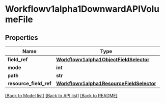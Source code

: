 # Workflowv1alpha1DownwardAPIVolumeFile

## Properties
Name | Type | Description | Notes
------------ | ------------- | ------------- | -------------
**field_ref** | [**Workflowv1alpha1ObjectFieldSelector**](Workflowv1alpha1ObjectFieldSelector.md) |  | [optional] 
**mode** | **int** |  | [optional] 
**path** | **str** |  | [optional] 
**resource_field_ref** | [**Workflowv1alpha1ResourceFieldSelector**](Workflowv1alpha1ResourceFieldSelector.md) |  | [optional] 

[[Back to Model list]](../README.md#documentation-for-models) [[Back to API list]](../README.md#documentation-for-api-endpoints) [[Back to README]](../README.md)


